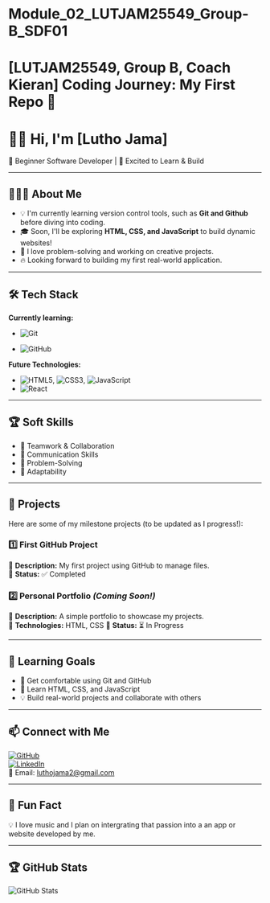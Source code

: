 # Module_02_LUTJAM25549_Group-B_SDF01

# [LUTJAM25549, Group B, Coach Kieran] Coding Journey: My First Repo 🚀

# 👋🏽 Hi, I'm [Lutho Jama]

🌱 Beginner Software Developer | 🚀 Excited to Learn & Build

---

## 👨🏽‍🦱 About Me

- 💡 I'm currently learning version control tools, such as **Git and Github** before diving into coding.
- 🎓 Soon, I'll be exploring **HTML, CSS, and JavaScript** to build dynamic websites!
- 🤖 I love problem-solving and working on creative projects.
- 🔥 Looking forward to building my first real-world application.

---

## 🛠️ Tech Stack

**Currently learning:**

- ![Git](https://img.shields.io/badge/-Git-F05032?style=flat&logo=git&logoColor=white)

- ![GitHub](https://img.shields.io/badge/-GitHub-181717?style=flat-circle&logo=github)

**Future Technologies:**

- ![HTML5](https://img.shields.io/badge/-HTML5-black?style=flat-circle&logo=html5&logoColor=white), ![CSS3](https://img.shields.io/badge/-CSS3-black?style=flat-circle&logo=css3), ![JavaScript](https://img.shields.io/badge/-JavaScript-black?style=flat-circle&logo=javascript)
- ![React](https://img.shields.io/badge/-React-black?style=flat-circle&logo=react)

---

## 🏆 Soft Skills

- 🤝 Teamwork & Collaboration
- 📢 Communication Skills
- 🎯 Problem-Solving
- 🚀 Adaptability

---

## 📌 Projects

Here are some of my milestone projects (to be updated as I progress!):

### **1️⃣ First GitHub Project**

🔹 **Description:** My first project using GitHub to manage files.  
🔹 **Status:** ✅ Completed

### **2️⃣ Personal Portfolio** _(Coming Soon!)_

🔹 **Description:** A simple portfolio to showcase my projects.  
🔹 **Technologies:** HTML, CSS
🔹 **Status:** ⏳ In Progress

---

## 🎯 Learning Goals

- 🚀 Get comfortable using Git and GitHub
- 🎨 Learn HTML, CSS, and JavaScript
- 💡 Build real-world projects and collaborate with others

---

## 📫 Connect with Me

[![GitHub](https://img.shields.io/badge/-GitHub-181717?style=flat&logo=github&logoColor=white)](https://github.com/yourusername)  
[![LinkedIn](https://img.shields.io/badge/-LinkedIn-blue?style=flat&logo=linkedin&logoColor=white)](https://linkedin.com/in/yourprofile)  
📧 Email: [luthojama2@gmail.com](mailto:Luthojama2@gmail.com)

---

## 🚀 Fun Fact

💡 I love music and I plan on intergrating that passion into a an app or website developed by me.

---

## 🏆 GitHub Stats

![GitHub Stats](https://github-readme-stats.vercel.app/api?username=yourusername&show_icons=true&theme=radical)
